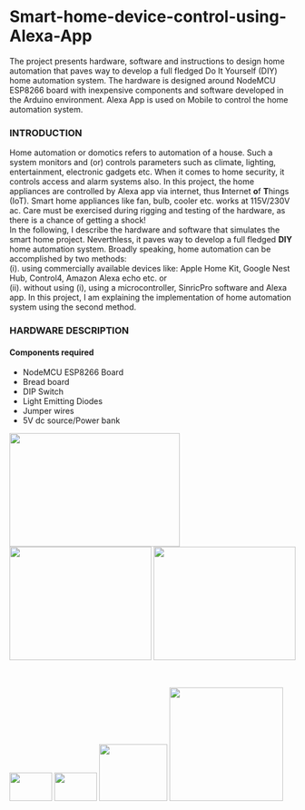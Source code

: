 # Smart-home-device-control-using-Alexa-App
The project presents hardware, software and instructions to design home automation that paves way to develop a full fledged Do It Yourself (DIY) home automation system.  The hardware is designed around NodeMCU ESP8266 board with inexpensive components and software developed in the Arduino environment. Alexa App is used on Mobile to control the home automation system.
### INTRODUCTION ###
Home automation or domotics refers to automation of a house. Such a system monitors and (or) controls parameters such as climate, lighting, entertainment, electronic gadgets etc. When it comes to home security, it controls access and alarm systems also. In this project, the home appliances are controlled by Alexa app via internet, thus **I**nternet **o**f **T**hings (IoT). Smart home appliances like fan, bulb, cooler etc. works at 115V/230V ac. Care must be exercised during rigging and testing of the hardware, as there is a chance of getting a shock!<br/> In the following, I describe the hardware and software that simulates the smart home project. Neverthless, it paves way to develop a full fledged **DIY** home automation system. Broadly speaking, home automation can be accomplished by two methods: <br/> (i). using commercially available devices like: Apple Home Kit, Google Nest Hub, Control4, Amazon Alexa echo etc. or <br/> (ii). without using (i), using a microcontroller, SinricPro software and Alexa app. In this project, I am explaining the implementation of home automation system using the second method.
### HARDWARE DESCRIPTION ###
#### Components required ####
* NodeMCU ESP8266 Board
* Bread board
* DIP Switch
* Light Emitting Diodes
* Jumper wires
* 5V dc source/Power bank <br/>
<p float="middle">
<img src="https://user-images.githubusercontent.com/93868543/147882209-c241e171-3533-427d-926d-61b7058990e5.png" width="300" height="200"/>
<img src="https://user-images.githubusercontent.com/93868543/147898692-0bd91724-eccf-4b94-8c1d-1d51d0c468ec.png" width="250" height="200"/>
<img src="https://user-images.githubusercontent.com/93868543/147899370-4d228ba3-3638-4f2b-8b92-ea948786a3e5.png" width="250" height="200"/>
</p> </br>  
<p float="middle">
<img src="https://user-images.githubusercontent.com/93868543/147899652-833e8be0-8b51-4dd7-b8e3-13fa776bd8ab.png" width="75" height="50"/>
<img src="https://user-images.githubusercontent.com/93868543/147900345-c32a8b87-0fc6-401e-823e-9f58486c8536.png" width="75" height="50"/>
<img src="https://user-images.githubusercontent.com/93868543/147900647-e3bf4bf2-889d-45b6-836b-9e99616de710.png" width="120"height="100"/>
<img src="https://user-images.githubusercontent.com/93868543/147900950-012edf42-3c61-415c-a501-fff5fa815875.png" width="200"height="200"/>
</p> </br>  
  


